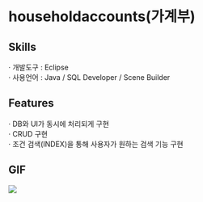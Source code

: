 # householdaccounts(가계부)
<h2>Skills</h2>
· 개발도구 : Eclipse <br/>
· 사용언어 : Java / SQL Developer / Scene Builder
<h2>Features</h2>
· DB와 UI가 동시에 처리되게 구현<br/>
· CRUD 구현<br/>
· 조건 검색(INDEX)을 통해 사용자가 원하는 검색 기능 구현<br/>
<h2>GIF</h2>
<img src="https://user-images.githubusercontent.com/89969398/139620084-3d3cce78-b724-481b-aef6-a62953319b59.gif">
